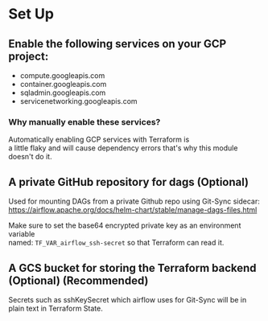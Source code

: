# Set Up

## Enable the following services on your GCP project:
- compute.googleapis.com
- container.googleapis.com
- sqladmin.googleapis.com
- servicenetworking.googleapis.com

### Why manually enable these services?
Automatically enabling GCP services with Terraform is \
a little flaky and will cause dependency errors 
that's why this module doesn't do it.

## A private GitHub repository for dags (Optional)
Used for mounting DAGs from a private Github repo using Git-Sync sidecar: \
https://airflow.apache.org/docs/helm-chart/stable/manage-dags-files.html

Make sure to set the base64 encrypted private key as an environment variable \
named: ```TF_VAR_airflow_ssh-secret``` so that Terraform can read it.

## A GCS bucket for storing the Terraform backend (Optional) (Recommended)
Secrets such as sshKeySecret which airflow uses for Git-Sync will be
in plain text in Terraform State.

